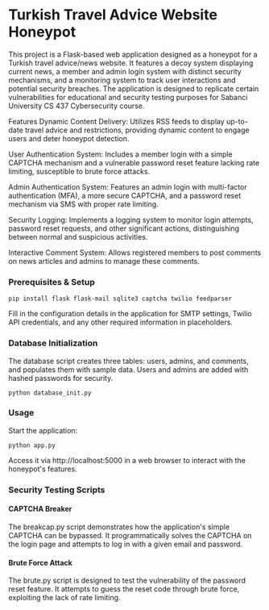 # Turkish Travel Advice Website Honeypot
This project is a Flask-based web application designed as a honeypot for a Turkish travel advice/news website. It features a decoy system displaying current news, a member and admin login system with distinct security mechanisms, and a monitoring system to track user interactions and potential security breaches. The application is designed to replicate certain vulnerabilities for educational and security testing purposes for Sabanci University CS 437 Cybersecurity course.

Features
Dynamic Content Delivery: Utilizes RSS feeds to display up-to-date travel advice and restrictions, providing dynamic content to engage users and deter honeypot detection.

User Authentication System: Includes a member login with a simple CAPTCHA mechanism and a vulnerable password reset feature lacking rate limiting, susceptible to brute force attacks.

Admin Authentication System: Features an admin login with multi-factor authentication (MFA), a more secure CAPTCHA, and a password reset mechanism via SMS with proper rate limiting.

Security Logging: Implements a logging system to monitor login attempts, password reset requests, and other significant actions, distinguishing between normal and suspicious activities.

Interactive Comment System: Allows registered members to post comments on news articles and admins to manage these comments.

### Prerequisites & Setup

    pip install flask flask-mail sqlite3 captcha twilio feedparser

Fill in the configuration details in the application for SMTP settings, Twilio API credentials, and any other required information in placeholders.

### Database Initialization
The database script creates three tables: users, admins, and comments, and populates them with sample data. Users and admins are added with hashed passwords for security.

    python database_init.py

### Usage
Start the application:

    python app.py
Access it via http://localhost:5000 in a web browser to interact with the honeypot's features.

### Security Testing Scripts
#### CAPTCHA Breaker
The breakcap.py script demonstrates how the application's simple CAPTCHA can be bypassed. It programmatically solves the CAPTCHA on the login page and attempts to log in with a given email and password. 

#### Brute Force Attack
The brute.py script is designed to test the vulnerability of the password reset feature. It attempts to guess the reset code through brute force, exploiting the lack of rate limiting.
